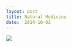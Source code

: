```yaml
---
layout: post
title: Natural Medicine
date:  2014-10-02
---
```


![](https://infinit.io/link/vokoiva/M2nLp2d.jpg)